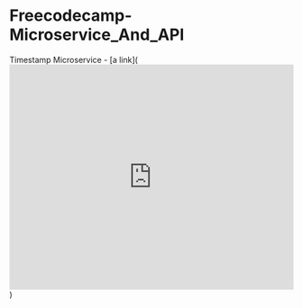 # Freecodecamp-Microservice_And_API
Timestamp Microservice - [a link](<iframe height="400px" width="100%" src="https://replit.com/@JaspreetSingh32/Timestamp-Microservice?lite=true" scrolling="no" frameborder="no" allowtransparency="true" allowfullscreen="true" sandbox="allow-forms allow-pointer-lock allow-popups allow-same-origin allow-scripts allow-modals"></iframe>)
